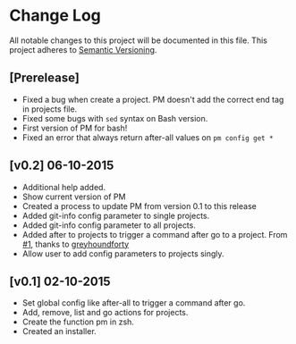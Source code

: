 # Change Log
All notable changes to this project will be documented in this file.
This project adheres to [Semantic Versioning](http://semver.org/).

## [Prerelease]

- Fixed a bug when create a project. PM doesn't add the correct end tag in projects file.
- Fixed some bugs with `sed` syntax on Bash version.
- First version of PM for bash!
- Fixed an error that always return after-all values on `pm config get *`

## [v0.2] 06-10-2015

- Additional help added.
- Show current version of PM
- Created a process to update PM from version 0.1 to this release
- Added git-info config parameter to single projects.
- Added git-info config parameter to all projects.
- Added after to projects to trigger a command after go to a project. From [#1](https://github.com/nextcoffee/pm/issues/1), thanks to [greyhoundforty](https://github.com/greyhoundforty)
- Allow user to add config parameters to projects singly.

## [v0.1] 02-10-2015

- Set global config like after-all to trigger a command after go.
- Add, remove, list and go actions for projects.
- Create the function pm in zsh.
- Created an installer.